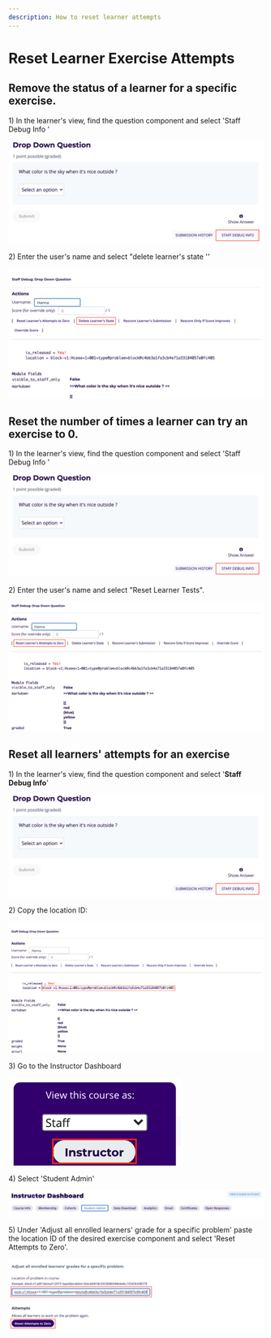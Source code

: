 ```yaml
---
description: How to reset learner attempts
---
```


# Reset Learner Exercise Attempts

## Remove the status of a learner for a specific exercise.

1\) In the learner's view, find the question component and select 'Staff Debug Info '

![](<../.gitbook/assets/Screen Shot 2020-09-17 at 15.39.05.png>)

2\) Enter the user's name and select "delete learner's state ''

![](<../.gitbook/assets/Screen Shot 2020-09-17 at 15.42.18.png>)

## Reset the number of times a learner can try an exercise to 0.

1\) In the learner's view, find the question component and select 'Staff Debug Info '

![](<../.gitbook/assets/Screen Shot 2020-09-17 at 15.39.05.png>)

2\) Enter the user's name and select "Reset Learner Tests".

![](<../.gitbook/assets/Screen Shot 2020-09-17 at 15.46.22.png>)

## Reset all learners' attempts for an exercise

1\) In the learner's view, find the question component and select '**Staff Debug Info**'

![](<../.gitbook/assets/Screen Shot 2020-09-17 at 15.39.05.png>)

2\) Copy the location ID:&#x20;

![](<../.gitbook/assets/Screen Shot 2020-09-17 at 16.02.52.png>)

3\) Go to the Instructor Dashboard

![](<../.gitbook/assets/Screen Shot 2020-09-17 at 16.04.39.png>)

4\) Select 'Student Admin'

![](<../.gitbook/assets/Screen Shot 2020-09-17 at 16.05.44.png>)

5\) Under 'Adjust all enrolled learners' grade for a specific problem' paste the location ID of the desired exercise component and select 'Reset Attempts to Zero'.

![](<../.gitbook/assets/Screen Shot 2020-09-17 at 16.06.56.png>)

